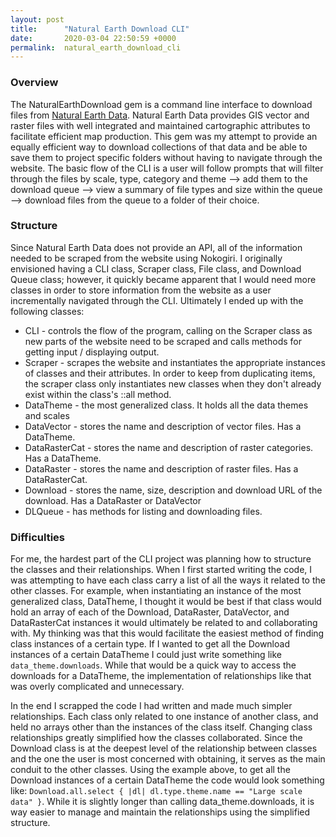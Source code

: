 ```yaml
---
layout: post
title:      "Natural Earth Download CLI"
date:       2020-03-04 22:50:59 +0000
permalink:  natural_earth_download_cli
---
```



### Overview

The NaturalEarthDownload gem is a command line interface to download files from [Natural Earth Data](https://www.naturalearthdata.com). Natural Earth Data provides GIS vector and raster files with well integrated and maintained cartographic attributes to facilitate efficient map production. This gem was my attempt to provide an equally efficient way to download collections of that data and be able to save them to project specific folders without having to navigate through the website. The basic flow of the CLI is a user will follow prompts that will filter through the files by scale, type, category and theme --> add them to the download queue --> view a summary of file types and size within the queue --> download files from the queue to a folder of their choice.

### Structure

Since Natural Earth Data does not provide an API, all of the information needed to be scraped from the website using Nokogiri. I originally envisioned having a CLI class, Scraper class, File class, and Download Queue class; however, it quickly became apparent that I would need more classes in order to store information from the website as a user incrementally navigated through the CLI. Ultimately I ended up with the following classes:

* CLI - controls the flow of the program, calling on the Scraper class as new parts of the website need to be scraped and calls methods for getting input / displaying output.
* Scraper - scrapes the website and instantiates the appropriate instances of classes and their attributes. In order to keep from duplicating items, the scraper class only instantiates new classes when they don't already exist within the class's ::all method.
* DataTheme - the most generalized class. It holds all the data themes and scales
* DataVector - stores the name and description of vector files. Has a DataTheme.
* DataRasterCat - stores the name and description of raster categories. Has a DataTheme.
* DataRaster - stores the name and description of raster files. Has a DataRasterCat.
* Download - stores the name, size, description and download URL of the download. Has a DataRaster or DataVector
* DLQueue - has methods for listing and downloading files.

### Difficulties

For me, the hardest part of the CLI project was planning how to structure the classes and their relationships. When I first started writing the code, I was attempting to have each class carry a list of all the ways it related to the other classes. For example, when instantiating an instance of the most generalized class, DataTheme, I thought it would be best if that class would hold an array of each of the Download, DataRaster, DataVector, and DataRasterCat instances it would ultimately be related to and collaborating with. My thinking was that this would facilitate the easiest method of finding class instances of a certain type. If I wanted to get all the Download instances of a certain DataTheme I could just write something like `data_theme.downloads`. While that would be a quick way to access the downloads for a DataTheme, the implementation of relationships like that was overly complicated and unnecessary.

In the end I scrapped the code I had written and made much simpler relationships. Each class only related to one instance of another class, and held no arrays other than the instances of the class itself.  Changing class relationships greatly simplified how the classes collaborated. Since the Download class is at the deepest level of the relationship between classes and the one the user is most concerned with obtaining, it serves as the main conduit to the other classes. Using the example above, to get all the Download instances of a certain DataTheme the code would look something like: `Download.all.select { |dl| dl.type.theme.name == "Large scale data" }`. While it is slightly longer than calling data_theme.downloads, it is way easier to manage and maintain the relationships using the simplified structure.

